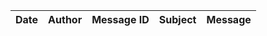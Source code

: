 | Date | Author | Message ID | Subject | Message |
|------|--------|------------|---------|---------|
